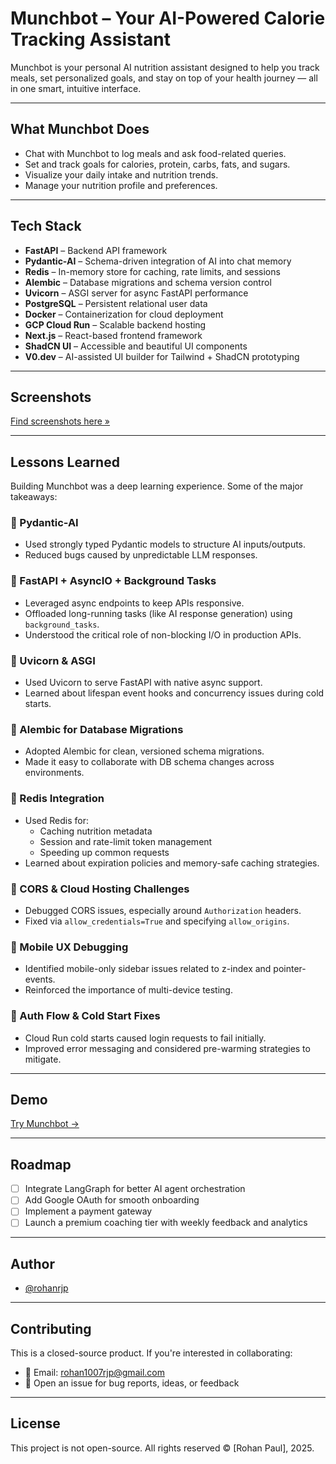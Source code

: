 # Munchbot – Your AI-Powered Calorie Tracking Assistant

Munchbot is your personal AI nutrition assistant designed to help you track meals, set personalized goals, and stay on top of your health journey — all in one smart, intuitive interface.

---

## What Munchbot Does

- Chat with Munchbot to log meals and ask food-related queries.
- Set and track goals for calories, protein, carbs, fats, and sugars.
- Visualize your daily intake and nutrition trends.
- Manage your nutrition profile and preferences.

---

## Tech Stack

- **FastAPI** – Backend API framework
- **Pydantic-AI** – Schema-driven integration of AI into chat memory
- **Redis** – In-memory store for caching, rate limits, and sessions
- **Alembic** – Database migrations and schema version control
- **Uvicorn** – ASGI server for async FastAPI performance
- **PostgreSQL** – Persistent relational user data
- **Docker** – Containerization for cloud deployment
- **GCP Cloud Run** – Scalable backend hosting
- **Next.js** – React-based frontend framework
- **ShadCN UI** – Accessible and beautiful UI components
- **V0.dev** – AI-assisted UI builder for Tailwind + ShadCN prototyping

---

##  Screenshots

[Find screenshots here »](https://github.com/rohanrjp/MunchBot-Backend/issues/21#issue-3074839668)

---

## Lessons Learned

Building Munchbot was a deep learning experience. Some of the major takeaways:

### 🔷 Pydantic-AI
- Used strongly typed Pydantic models to structure AI inputs/outputs.
- Reduced bugs caused by unpredictable LLM responses.

### 🔷 FastAPI + AsyncIO + Background Tasks
- Leveraged async endpoints to keep APIs responsive.
- Offloaded long-running tasks (like AI response generation) using `background_tasks`.
- Understood the critical role of non-blocking I/O in production APIs.

### 🔷 Uvicorn & ASGI
- Used Uvicorn to serve FastAPI with native async support.
- Learned about lifespan event hooks and concurrency issues during cold starts.

### 🔷 Alembic for Database Migrations
- Adopted Alembic for clean, versioned schema migrations.
- Made it easy to collaborate with DB schema changes across environments.

### 🔷 Redis Integration
- Used Redis for:
  - Caching nutrition metadata
  - Session and rate-limit token management
  - Speeding up common requests
- Learned about expiration policies and memory-safe caching strategies.

### 🔷 CORS & Cloud Hosting Challenges
- Debugged CORS issues, especially around `Authorization` headers.
- Fixed via `allow_credentials=True` and specifying `allow_origins`.

### 🔷 Mobile UX Debugging
- Identified mobile-only sidebar issues related to z-index and pointer-events.
- Reinforced the importance of multi-device testing.

### 🔷 Auth Flow & Cold Start Fixes
- Cloud Run cold starts caused login requests to fail initially.
- Improved error messaging and considered pre-warming strategies to mitigate.

---

## Demo

[Try Munchbot →](https://v0-sidebar-12-ashy.vercel.app/)

---

## Roadmap

- [ ] Integrate LangGraph for better AI agent orchestration
- [ ] Add Google OAuth for smooth onboarding
- [ ] Implement a payment gateway
- [ ] Launch a premium coaching tier with weekly feedback and analytics

---

## Author

- [@rohanrjp](https://github.com/rohanrjp)

---

## Contributing

This is a closed-source product. If you're interested in collaborating:

- 📧 Email: rohan1007rjp@gmail.com
- 🐛 Open an issue for bug reports, ideas, or feedback

---

## License

This project is not open-source. All rights reserved © [Rohan Paul], 2025.